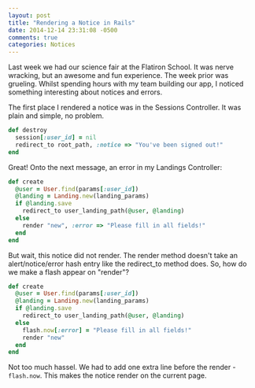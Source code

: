 ```yaml
---
layout: post
title: "Rendering a Notice in Rails"
date: 2014-12-14 23:31:08 -0500
comments: true
categories: Notices
---
```


Last week we had our science fair at the Flatiron School. It was nerve wracking, but an awesome and fun experience. The week prior was grueling. Whilst spending hours with my team building our app, I noticed something interesting about notices and errors.

The first place I rendered a notice was in the Sessions Controller. It was plain and simple, no problem.

``` ruby
def destroy
  session[:user_id] = nil
  redirect_to root_path, :notice => "You've been signed out!"
end
```
Great! Onto the next message, an error in my Landings Controller:

``` ruby
def create
  @user = User.find(params[:user_id])
  @landing = Landing.new(landing_params)
  if @landing.save
    redirect_to user_landing_path(@user, @landing)
  else
    render "new", :error => "Please fill in all fields!"
  end
end
```

But wait, this notice did not render. The render method doesn't take an alert/notice/error hash entry like the redirect_to method does. So, how do we make a flash appear on "render"?

```ruby
def create
  @user = User.find(params[:user_id])
  @landing = Landing.new(landing_params)
  if @landing.save
    redirect_to user_landing_path(@user, @landing)
  else
    flash.now[:error] = "Please fill in all fields!"
    render "new"
  end
end
```

Not too much hassel. We had to add one extra line before the render - `flash.now`. This makes the notice render on the current page.